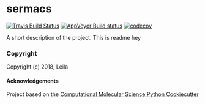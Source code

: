 sermacs
==============================
[//]: # (Badges)
[![Travis Build Status](https://travis-ci.org/REPLACE_WITH_OWNER_ACCOUNT/sermacs.png)](https://travis-ci.org/arefnel/sermacs.svg?branch=master)
[![AppVeyor Build status](https://ci.appveyor.com/api/projects/status/REPLACE_WITH_APPVEYOR_LINK/branch/master?svg=true)](https://ci.appveyor.com/project/arefnel/sermacs/branch/master)
[![codecov](https://codecov.io/gh/REPLACE_WITH_OWNER_ACCOUNT/sermacs/branch/master/graph/badge.svg)](https://codecov.io/gh/arefnel/sermacs/branch/master)

A short description of the project.
This is readme
hey


### Copyright

Copyright (c) 2018, Leila


#### Acknowledgements
 
Project based on the 
[Computational Molecular Science Python Cookiecutter](https://github.com/molssi/cookiecutter-cms)
